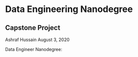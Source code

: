 # Data Engineering Nanodegree
## Capstone Project
Ashraf Hussain 
August 3, 2020

Data Engineer Nanodegree: 


<!--stackedit_data:
eyJoaXN0b3J5IjpbMTg3MDE2MjI3OV19
-->
